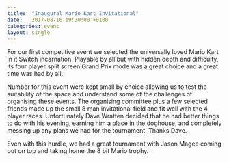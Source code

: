 ```yaml
---
title:  "Inaugural Mario Kart Invitational"
date:   2017-08-16 19:30:00 +0100
categories: event
layout: single
---
```


For our first competitive event we selected the universally loved Mario Kart in it Switch incarnation. Playable by all but with hidden depth and difficulty, its four player split screen Grand Prix mode was a great choice and a great time was had by all. 

Number for this event were kept small by choice allowing us to test the suitability of the space and understand some of the challenges of organising these events. The organising committee plus a few selected friends made up the small 8 man invitational field and fit well with the 4 player races. Unfortunately  Dave Wratten decided that he had better things to do with his evening, earning him a place in the doghouse, and completely messing up any plans we had for the tournament. Thanks Dave.

Even with this hurdle, we had a great tournament with Jason Magee coming out on top and taking home the 8 bit Mario trophy.
